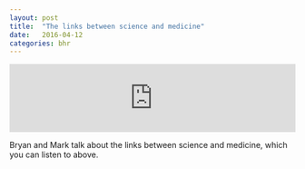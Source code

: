 ```yaml
---
layout: post
title:  "The links between science and medicine"
date:   2016-04-12
categories: bhr
---
```


<iframe width="100%" height="120" src="https://www.mixcloud.com/widget/iframe/?feed=https%3A%2F%2Fwww.mixcloud.com%2Fucc_bhr%2Fthe-ties-between-science-and-medicine-bryan-and-mark%2F&hide_cover=1&light=1" frameborder="0"></iframe>

Bryan and Mark talk about the links between science and medicine, which you can listen to above.
